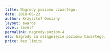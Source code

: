 ```yaml
---
title: Nagrody poziomu czwartego.
date: 2018-06-23
author: Krzysztof Owsiany
layout: awards
level: level4
permalink: nagrody-poziom-4
esc: Nagrody za osiągnięcie poziomu Czwartego. 
price: bez limitu
---
```

